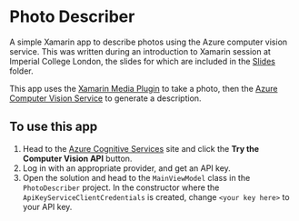 # Photo Describer

A simple Xamarin app to describe photos using the Azure computer vision service. This was written during an introduction to Xamarin session at Imperial College London, the slides for which are included in the [Slides](./Slides) folder.

This app uses the [Xamarin Media Plugin](https://www.nuget.org/packages/Xam.Plugin.Media/) to take a photo, then the [Azure Computer Vision Service](https://docs.microsoft.com/azure/cognitive-services/computer-vision/home/?WT.mc_id=academic-0000-jabenn) to generate a description.

## To use this app

1. Head to the [Azure Cognitive Services](https://azure.microsoft.com/services/cognitive-services/computer-vision/?WT.mc_id=academic-0000-jabenn) site and click the __Try the Computer Vision API__ button.
2. Log in with an appropriate provider, and get an API key.
3. Open the solution and head to the `MainViewModel` class in the `PhotoDescriber` project. In the constructor where the `ApiKeyServiceClientCredentials` is created, change `<your key here>` to your API key.

